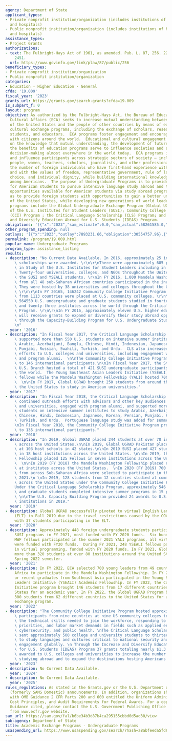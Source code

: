 ```yaml
---
agency: Department of State
applicant_types:
- Private nonprofit institution/organization (includes institutions of higher education
  and hospitals)
- Public nonprofit institution/organization (includes institutions of higher education
  and hospitals)
assistance_types:
- Project Grants
authorizations:
- text: The Fulbright-Hays Act of 1961, as amended. Pub. L. 87, 256. 22 U.S.C. &sect;
    2451.
  url: https://www.govinfo.gov/link/plaw/87/public/256
beneficiary_types:
- Private nonprofit institution/organization
- Public nonprofit institution/organization
categories:
- Education - Higher Education - General
cfda: '19.009'
fiscal_year: '2023'
grants_url: https://grants.gov/search-grants?cfda=19.009
is_subpart_f: 0
layout: program
objective: As authorized by the Fulbright-Hays Act, the Bureau of Educational and
  Cultural Affairs (ECA) seeks to increase mutual understanding between the people
  of the United States and the people of other countries by means of educational and
  cultural exchange programs, including the exchange of scholars, researchers, professionals,
  students, and educators.  ECA programs foster engagement and encourage dialogue
  with citizens around the world.  Educational and cultural engagement is premised
  on the knowledge that mutual understanding, the development of future leaders, and
  the benefits of education programs serve to influence societies and affect official
  decision-making almost everywhere in the world today.  ECA programs inform, engage,
  and influence participants across strategic sectors of society – including young
  people, women, teachers, scholars, journalists, and other professionals – increasing
  the number of foreign individuals who have first-hand experience with Americans
  and with the values of freedom, representative government, rule of law, economic
  choice, and individual dignity, while building international knowledge and capacity
  among Americans.  The purpose of Undergraduate Programs is to provide targeted support
  for American students to pursue intensive language study abroad and to expand the
  opportunities available for American students via study abroad programming as well
  as to provide foreign students with opportunities to gain a better understanding
  of the United States, while developing new generations of world leaders.  Undergraduate
  programs include the Global Undergraduate Exchange Program (Global UGRAD); Study
  of the U.S. Institutes for Student Leaders (SUSI); Community College Initiative
  (CCI) Program ; the Critical Language Scholarship (CLS) Program; and the Increase
  and Diversify Education Abroad for U.S. Students (IDEAS) Program.
obligations: '[{"x":"2023","sam_estimate":0.0,"sam_actual":58261585.0,"usa_spending_actual":57506071.82},{"x":"2024","sam_estimate":0.0,"sam_actual":58261585.0,"usa_spending_actual":60132582.35},{"x":"2025","sam_estimate":0.0,"sam_actual":58261585.0,"usa_spending_actual":0.0}]'
other_program_spending: null
outlays: '[{"x":"2023","outlay":7893231.66,"obligation":30554757.96},{"x":"2024","outlay":0.0,"obligation":60791498.67},{"x":"2025","outlay":0.0,"obligation":0.0}]'
permalink: /program/19.009.html
popular_name: Undergraduate Programs
program_type: assistance_listing
results:
- description: "No Current Data Available. In 2016, approximately 25 individual UGRAD\
    \ scholarships were awarded. \r\n\r\nThere were approximately 685 participants\
    \ in Study of the U.S. Institutes for Student Leaders including in YSEALI exchanges.\
    \ Twenty-four universities, colleges, and NGOs throughout the United States hosted\
    \ the SUSI and YSEALI students. \r\nIn FY 2016, 1,000 Mandela Washington Fellows\
    \ from all 48 sub-Saharan African countries participated in the inaugural Fellowship.\
    \ They were hosted by 38 universities and colleges throughout the United States.\
    \ \r\n\r\nIn FY 20165, 146242 Community College Initiative Program participants\
    \ from 1113 countries were placed at U.S. community colleges. \r\n\r\nIn FY 20165,\
    \ 564550 U.S. undergraduate and graduate students studied in fourteen countries\
    \ and twenty-three institutes across the world through the Critical Language Scholarship\
    \ Program. \r\n\r\nIn FY 2016, approximately eleven U.S. higher education institutions\
    \ will receive grants to expand or diversify their study abroad opportunities\
    \ through the Capacity-Building Program for U.S. Undergraduate Study Abroad. \r\
    \n"
  year: '2016'
- description: "In Fiscal Year 2017, the Critical Language Scholarship (CLS) Program\
    \ supported more than 550 U.S. students on intensive summer institutes to study\
    \ Arabic, Azerbaijani, Bangla, Chinese, Hindi, Indonesian, Japanese, Korean, Persian,\
    \ Punjabi, Russian, Swahili, Turkish, and Urdu.  CLS also increased domestic outreach\
    \ efforts to U.S. colleges and universities, including engagement with advisors\
    \ and program alumni.  \n\nThe Community College Initiative Program provided awards\
    \ to 146 international participants.\n\nIn Fiscal Year 2017, the Study of the\
    \ U.S. Branch hosted a total of 421 SUSI undergraduate participants from around\
    \ the world.  The Young Southeast Asian Leaders Initiative (YSEALI) hosted 250\
    \ fellows while the Mandela Washington Fellowship (YALI) hosted 700 fellows. \
    \  \n\nIn FY 2017, Global UGRAD brought 250 students from around the world to\
    \ the United States to study in American universities."
  year: '2017'
- description: "In Fiscal Year 2018, the Critical Language Scholarship (CLS) Program\
    \ continued outreach efforts with advisors and other key audiences at U.S. colleges\
    \ and universities, engaged with program alumni, and supported more than 568 U.S.\
    \ students on intensive summer institutes to study Arabic, Azerbaijani, Bangla,\
    \ Chinese, Hindi, Indonesian, Japanese, Korean, Persian, Punjabi, Russian, Swahili,\
    \ Turkish, and Urdu.  Portuguese language study was added for summer 2019.  \n\
    \nIn Fiscal Year 2018, the Community College Initiative Program provided awards\
    \ to 135 international participants."
  year: '2018'
- description: "In 2019, Global UGRAD placed 244 students at over 70 institutions\
    \ across the United States.\n\nIn 2019, Global UGRAD Pakistan placed 270 students\
    \ at 103 host schools in 42 states.\n\nIn 2019 SUSI placed 427 student leaders\
    \ in 18 host institutions across the United States. \n\nIn 2019, the YSEALI Academic\
    \ Fellowship placed 125 Fellows in seven institutions across the United States.\
    \  \n\nIn 2019 (FY 2018) the Mandela Washington Fellowship placed 698 Fellows\
    \ at institutes across the United States.  \nIn 2020 (FY 2019) 700 candidates\
    \ from across Sub-Saharan Africa were selected to participate in the program in\
    \ 2021.\n \nIn 2019, 128 students from 12 countries studied at community colleges\
    \ across the United States under the Community College Initiative Program. \n\n\
    Under the Critical Language Scholarship Program, approximately 546 undergraduate\
    \ and graduate students completed intensive summer programs in 15 priority languages.\
    \ \n\nThe U.S. Capacity Building Program provided 24 awards to U.S. higher education\
    \ institutions in 2019."
  year: '2019'
- description: Global UGRAD successfully pivoted to virtual English Language Training
    (ELT) in Fall 2019 due to the travel restrictions caused by the COVID-19 pandemic
    with 37 students participating in the ELT.
  year: '2020'
- description: Approximately 448 foreign undergraduate students participated in virtual
    SUSI programs in FY 2021, most funded with FY 2020 funds.  Six hundred and sixty-eight
    MWF fellows participated in the summer 2021 YALI programs, all virtual participants
    were funded with FY20 funds.  During FY 2021, 248 YSEALI fellows participated
    in virtual programming, funded with FY 2020 funds. In FY 2021, Global UGRAD placed
    more than 320 students at over 80 institutions around the United States for the
    Spring 2022 semester.
  year: '2021'
- description: In FY 2022, ECA selected 700 young leaders from 49 countries in Sub-Saharan
    Africa to participate in the Mandela Washington Fellowship. In FY 2022, 250 undergraduates
    or recent graduates from Southeast Asia participated in the Young Southeast Asian
    Leaders Initiative (YSEALI) Academic Fellowship. In FY 2022, the Community College
    Initiative program brought 146 students from 17 different countries to the United
    States for an academic year. In FY 2022, the Global UGRAD Program brought approximately
    300 students from 62 different countries to the United States for a one semester
    exchange program.
  year: '2022'
- description: "The Community College Initiative Program hosted approximately 140\
    \ participants from nine countries at nine US community colleges to focus on acquiring\
    \ the technical skills needed to join the workforce, responding to emerging national\
    \ priorities, and labor market demands in fields such as applied engineering,\
    \ cybersecurity, and public health. \nThe Critical Language Scholarship Program\
    \ sent approximately 500 college and university students to thirteen countries\
    \ to study languages and cultures critical to national security and America’s\
    \ engagement globally. \n Through the Increase and Diversify Education Abroad\
    \ for U.S. Students (IDEAS) Program 37 grants totaling nearly $1.3 million were\
    \ awarded to U.S. colleges and universities to increase the number of Americans\
    \ studying abroad and to expand the destinations hosting Americans."
  year: '2023'
- description: No Current Data Available.
  year: '2024'
- description: No Current Data Available.
  year: '2025'
rules_regulations: As stated in the Grants.gov or the U.S. Department of State's MyGrants
  (formerly SAMS Domestic) announcements. In addition, organizations should be familiar
  with OMB Guidance 2 CFR Parts 200 and 600 entitled the Uniform Administrative Requirements,
  Cost Principles, and Audit Requirements for Federal Awards. For a copy of the OMB
  Guidance cited, please contact the U.S. Government Publishing Office or download
  from www.ecfr.gov website.
sam_url: https://sam.gov/fal/b6be34b3d87b4ca295155cbbd0d5ad30/view
sub-agency: Department of State
title: Academic Exchange Programs - Undergraduate Programs
usaspending_url: https://www.usaspending.gov/search/?hash=a8abfeeda5fd62a70634d3a0ff4591cc
---
```

